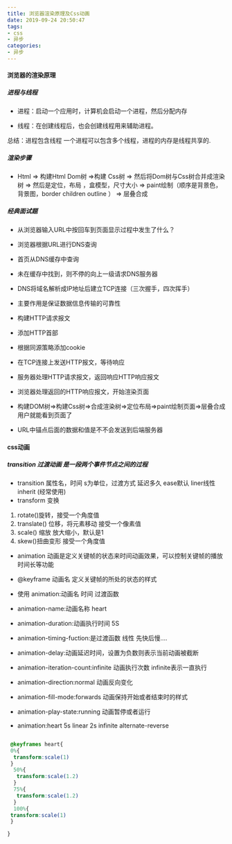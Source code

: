 ```yaml
---
title: 浏览器渲染原理及Css动画
date: 2019-09-24 20:50:47
tags: 
- css
- 异步
categories: 
- 异步
---
```

#### 浏览器的渲染原理

##### 进程与线程

* 进程：启动一个应用时，计算机会启动一个进程，然后分配内存

* 线程：在创建线程后，也会创建线程用来辅助进程。

总结：进程包含线程 一个进程可以包含多个线程，进程的内存是线程共享的.

##### 渲染步骤

* Html => 构建Html Dom树 =>构建 Css树 => 然后将Dom树与Css树合并成渲染树 => 然后是定位，布局 ，盒模型，尺寸大小 => paint绘制（顺序是背景色，背景图，border children outline ） => 层叠合成

##### 经典面试题

* 从浏览器输入URL中按回车到页面显示过程中发生了什么？

* 浏览器根据URL进行DNS查询

* 首页从DNS缓存中查询
* 未在缓存中找到，则不停的向上一级请求DNS服务器

* DNS将域名解析成IP地址后建立TCP连接（三次握手，四次挥手）
* 主要作用是保证数据信息传输的可靠性
* 构建HTTP请求报文
* 添加HTTP首部
* 根据同源策略添加cookie
* 在TCP连接上发送HTTP报文，等待响应
* 服务器处理HTTP请求报文，返回响应HTTP响应报文
* 浏览器处理返回的HTTP响应报文，开始渲染页面

* 构建DOM树=>构建Css树=>合成渲染树=>定位布局=>paint绘制页面=>层叠合成 用户就能看到页面了

* URL中锚点后面的数据和值是不不会发送到后端服务器

#### css动画

##### transition 过渡动画 是一段两个事件节点之间的过程

* transition 属性名，时间 s为单位，过渡方式  延迟多久 ease默认 liner线性 inherit (经常使用)
* transform 变换

 1. rotate()旋转，接受一个角度值
 2. translate() 位移，将元素移动 接受一个像素值
 3. scale() 缩放 放大缩小，默认是1
 4. skew()扭曲变形 接受一个角度值

* animation 动画是定义关键帧的状态来时间动画效果，可以控制关键帧的播放时间长等功能
* @keyframe 动画名 定义关键帧的所处的状态的样式
* 使用  animation:动画名 时间 过渡函数

* animation-name:动画名称 heart
* animation-duration:动画执行时间 5S
* animation-timing-fuction:是过渡函数 线性 先快后慢....
* animation-delay:动画延迟时间，设置为负数则表示当前动画被截断
* animation-iteration-count:infinite 动画执行次数 infinite表示一直执行
* animation-direction:normal 动画反向变化
* animation-fill-mode:forwards 动画保持开始或者结束时的样式
* animation-play-state:running 动画暂停或者运行
* animation:heart 5s linear 2s infinite alternate-reverse

```css

 @keyframes heart{
 0%{
  transform:scale(1)
 }
  50%{
   transform:scale(1.2)
  }
  75%{
   transform:scale(1.2)
  }
  100%{
 transform:scale(1)
 }

}

```
